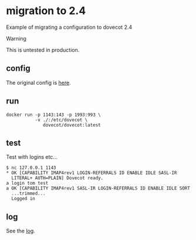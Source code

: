 # migration to 2.4

Example of migrating a configuration to dovecot 2.4

> [!WARNING]
> This is untested in production.

## config

The original config is [here](dovecot.conf.orig).

## run 

```
docker run -p 1143:143 -p 1993:993 \
           -v ./:/etc/dovecot \
              dovecot/dovecot:latest
```

## test

Test with logins etc...

```
$ nc 127.0.0.1 1143
* OK [CAPABILITY IMAP4rev1 LOGIN-REFERRALS ID ENABLE IDLE SASL-IR
  LITERAL+ AUTH=PLAIN] Dovecot ready.
a login tom test
a OK [CAPABILITY IMAP4rev1 SASL-IR LOGIN-REFERRALS ID ENABLE IDLE SORT
  ...trimmed...
  Logged in
```

## log

See the [log](./log.txt).

